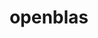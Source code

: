---
title: "openblas"
layout: cache
categories: [package, develop]
meta: {"compilers": ["apple-clang@16.0.0", "gcc@11.1.0", "gcc@11.4.0", "gcc@12.3.0", "gcc@13.2.0", "gcc@7.3.1", "gcc@7.5.0", "gcc@9.4.0", "intel-oneapi-compilers@2025.1.0"], "num_specs": 64, "num_specs_by_stack": {"aws-isc": 1, "aws-isc-aarch64": 1, "build_systems": 3, "data-vis-sdk": 3, "e4s": 10, "e4s-neoverse-v2": 6, "e4s-neoverse_v1": 2, "e4s-oneapi": 8, "e4s-power": 2, "e4s-rocm-external": 3, "hep": 3, "ml-darwin-aarch64-mps": 5, "ml-linux-aarch64-cpu": 3, "ml-linux-aarch64-cuda": 3, "ml-linux-x86_64-cpu": 3, "ml-linux-x86_64-cuda": 3, "ml-linux-x86_64-rocm": 3, "radiuss": 3, "radiuss-aws": 3, "radiuss-aws-aarch64": 5, "root": 64, "tutorial": 12}, "oss": ["amzn2", "sequoia", "ubuntu18.04", "ubuntu20.04", "ubuntu22.04", "ubuntu24.04"], "platforms": ["darwin", "linux"], "stacks": ["aws-isc", "aws-isc-aarch64", "build_systems", "data-vis-sdk", "e4s", "e4s-neoverse-v2", "e4s-neoverse_v1", "e4s-oneapi", "e4s-power", "e4s-rocm-external", "hep", "ml-darwin-aarch64-mps", "ml-linux-aarch64-cpu", "ml-linux-aarch64-cuda", "ml-linux-x86_64-cpu", "ml-linux-x86_64-cuda", "ml-linux-x86_64-rocm", "radiuss", "radiuss-aws", "radiuss-aws-aarch64", "root", "tutorial"], "targets": ["aarch64", "neoverse_v1", "neoverse_v2", "ppc64le", "x86_64_v3"], "versions": ["0.3.25", "0.3.28", "0.3.29"]}
spec_details: [{"compiler": "gcc@7.5.0", "hash": "23bemu6ccbqud6ak52nus3y23ydk4hvo", "os": "ubuntu18.04", "platform": "linux", "size": "-", "stacks": ["build_systems", "radiuss", "root"], "target": "x86_64_v3", "variants": ["~bignuma", "build_system=makefile", "~consistent_fpcsr", "+dynamic_dispatch", "+fortran", "~ilp64", "+locking", "+pic", "+shared", "symbol_suffix=none", "threads=none"], "versions": ["0.3.29"]}, {"compiler": "gcc@12.3.0", "hash": "3h6akcj4utqwv5w6jnq7ff7cyth7alao", "os": "ubuntu22.04", "platform": "linux", "size": "-", "stacks": ["root", "tutorial"], "target": "x86_64_v3", "variants": ["~bignuma", "build_system=makefile", "~consistent_fpcsr", "+dynamic_dispatch", "+fortran", "~ilp64", "+locking", "+pic", "+shared", "symbol_suffix=none", "threads=none"], "versions": ["0.3.29"]}, {"compiler": "gcc@11.4.0", "hash": "3okm4tqcz5c2v3c3iie2zwym2ki3vv26", "os": "ubuntu22.04", "platform": "linux", "size": "-", "stacks": ["e4s-neoverse-v2", "root"], "target": "neoverse_v2", "variants": ["~bignuma", "build_system=makefile", "~consistent_fpcsr", "+dynamic_dispatch", "+fortran", "~ilp64", "+locking", "+pic", "+shared", "symbol_suffix=none", "threads=openmp"], "versions": ["0.3.29"]}, {"compiler": "gcc@13.2.0", "hash": "4ks5bla6kqz4uzrl5jphd666p6lnwks2", "os": "ubuntu24.04", "platform": "linux", "size": "-", "stacks": ["ml-linux-x86_64-cpu", "ml-linux-x86_64-cuda", "ml-linux-x86_64-rocm", "root"], "target": "x86_64_v3", "variants": ["~bignuma", "build_system=makefile", "~consistent_fpcsr", "+dynamic_dispatch", "+fortran", "~ilp64", "+locking", "+pic", "+shared", "symbol_suffix=none", "threads=none"], "versions": ["0.3.29"]}, {"compiler": "gcc@7.3.1", "hash": "5om64l26srr2ue4zzwydaoytkwaeut7k", "os": "amzn2", "platform": "linux", "size": "-", "stacks": ["radiuss-aws-aarch64", "root"], "target": "aarch64", "variants": ["~bignuma", "build_system=makefile", "~consistent_fpcsr", "+dynamic_dispatch", "+fortran", "~ilp64", "+locking", "+pic", "+shared", "symbol_suffix=none", "threads=none"], "versions": ["0.3.29"]}, {"compiler": "gcc@11.4.0", "hash": "5zoozq2vjaqooclqzyt7jb63dogaaext", "os": "ubuntu22.04", "platform": "linux", "size": "-", "stacks": ["e4s", "root"], "target": "x86_64_v3", "variants": ["~bignuma", "build_system=makefile", "~consistent_fpcsr", "+dynamic_dispatch", "+fortran", "~ilp64", "+locking", "+pic", "~shared", "symbol_suffix=none", "threads=openmp"], "versions": ["0.3.29"]}, {"compiler": "gcc@7.3.1", "hash": "6i4xobeucx55qmozfubnlcenlfjhazvw", "os": "amzn2", "platform": "linux", "size": "-", "stacks": ["radiuss-aws", "root"], "target": "x86_64_v3", "variants": ["~bignuma", "build_system=makefile", "~consistent_fpcsr", "+dynamic_dispatch", "+fortran", "~ilp64", "+locking", "+pic", "+shared", "symbol_suffix=none", "threads=none"], "versions": ["0.3.29"]}, {"compiler": "gcc@11.4.0", "hash": "6nsslykzeo5xkb4x7atggkzusxzrbj6w", "os": "ubuntu22.04", "platform": "linux", "size": "-", "stacks": ["hep", "root", "tutorial"], "target": "x86_64_v3", "variants": ["~bignuma", "build_system=makefile", "~consistent_fpcsr", "+dynamic_dispatch", "+fortran", "~ilp64", "+locking", "+pic", "+shared", "symbol_suffix=none", "threads=none"], "versions": ["0.3.29"]}, {"compiler": "gcc@9.4.0", "hash": "6savwjt76qt2qsxee6njio5wvaidkz7b", "os": "ubuntu20.04", "platform": "linux", "size": "-", "stacks": ["e4s-power", "root"], "target": "ppc64le", "variants": ["~bignuma", "build_system=makefile", "~consistent_fpcsr", "+dynamic_dispatch", "+fortran", "~ilp64", "+locking", "+pic", "+shared", "symbol_suffix=none", "threads=openmp"], "versions": ["0.3.29"]}, {"compiler": "gcc@11.4.0", "hash": "6y4srbhr673sxs3bcepszrnn5ynjolso", "os": "ubuntu22.04", "platform": "linux", "size": "-", "stacks": ["hep", "root", "tutorial"], "target": "x86_64_v3", "variants": ["~bignuma", "build_system=makefile", "~consistent_fpcsr", "+dynamic_dispatch", "+fortran", "~ilp64", "+locking", "+pic", "+shared", "symbol_suffix=none", "threads=none"], "versions": ["0.3.29"]}, {"compiler": "gcc@7.5.0", "hash": "7b75gaghszftkxi6oknbaoymidr4gxb7", "os": "ubuntu18.04", "platform": "linux", "size": "-", "stacks": ["build_systems", "radiuss", "root"], "target": "x86_64_v3", "variants": ["~bignuma", "build_system=makefile", "~consistent_fpcsr", "+dynamic_dispatch", "+fortran", "~ilp64", "+locking", "+pic", "+shared", "symbol_suffix=none", "threads=none"], "versions": ["0.3.29"]}, {"compiler": "gcc@11.1.0", "hash": "7kehek23a5p65yhnsslry7zi3z3ydybb", "os": "ubuntu20.04", "platform": "linux", "size": "-", "stacks": ["data-vis-sdk", "root"], "target": "x86_64_v3", "variants": ["~bignuma", "build_system=makefile", "~consistent_fpcsr", "+dynamic_dispatch", "+fortran", "~ilp64", "+locking", "+pic", "+shared", "symbol_suffix=none", "threads=none"], "versions": ["0.3.29"]}, {"compiler": "gcc@11.4.0", "hash": "7mbo3d36wi2oc4b6jqtl5qvf3ebnre7m", "os": "ubuntu22.04", "platform": "linux", "size": "-", "stacks": ["e4s", "e4s-rocm-external", "root"], "target": "x86_64_v3", "variants": ["~bignuma", "build_system=makefile", "~consistent_fpcsr", "+dynamic_dispatch", "+fortran", "~ilp64", "+locking", "+pic", "+shared", "symbol_suffix=none", "threads=openmp"], "versions": ["0.3.29"]}, {"compiler": "gcc@11.4.0", "hash": "7oc2ukg4ptkkthzhi7bkeomw2f6sbzj5", "os": "ubuntu22.04", "platform": "linux", "size": "-", "stacks": ["e4s-neoverse-v2", "root"], "target": "neoverse_v2", "variants": ["~bignuma", "build_system=makefile", "~consistent_fpcsr", "+dynamic_dispatch", "+fortran", "~ilp64", "+locking", "+pic", "+shared", "symbol_suffix=none", "threads=openmp"], "versions": ["0.3.29"]}, {"compiler": "gcc@11.1.0", "hash": "7pil5fgcmowpqbbft5qvf7gym2eagdjv", "os": "ubuntu20.04", "platform": "linux", "size": "-", "stacks": ["data-vis-sdk", "root"], "target": "x86_64_v3", "variants": ["~bignuma", "build_system=makefile", "~consistent_fpcsr", "+dynamic_dispatch", "+fortran", "~ilp64", "+locking", "+pic", "+shared", "symbol_suffix=none", "threads=none"], "versions": ["0.3.29"]}, {"compiler": "gcc@11.4.0", "hash": "7xpzlg2msu2qmwq5nx6ej5ompcnitaie", "os": "ubuntu22.04", "platform": "linux", "size": "-", "stacks": ["e4s-neoverse-v2", "root"], "target": "neoverse_v2", "variants": ["~bignuma", "build_system=makefile", "~consistent_fpcsr", "+dynamic_dispatch", "+fortran", "~ilp64", "+locking", "+pic", "+shared", "symbol_suffix=none", "threads=openmp"], "versions": ["0.3.29"]}, {"compiler": "gcc@7.3.1", "hash": "a2obmaaey4ffcyba2ugh6shv2uc272p6", "os": "amzn2", "platform": "linux", "size": "-", "stacks": ["radiuss-aws-aarch64", "root"], "target": "aarch64", "variants": ["~bignuma", "build_system=makefile", "~consistent_fpcsr", "+dynamic_dispatch", "+fortran", "~ilp64", "+locking", "+pic", "+shared", "symbol_suffix=none", "threads=none"], "versions": ["0.3.29"]}, {"compiler": "gcc@7.3.1", "hash": "afp27hzce6failtwg3dz64ztuknq6cxk", "os": "amzn2", "platform": "linux", "size": "-", "stacks": ["radiuss-aws", "root"], "target": "x86_64_v3", "variants": ["~bignuma", "build_system=makefile", "~consistent_fpcsr", "+dynamic_dispatch", "+fortran", "~ilp64", "+locking", "+pic", "+shared", "symbol_suffix=none", "threads=none"], "versions": ["0.3.29"]}, {"compiler": "gcc@7.3.1", "hash": "ahbfzhtkb6vsvgco4mvj63emccnnylw5", "os": "amzn2", "platform": "linux", "size": "-", "stacks": ["aws-isc", "root"], "target": "x86_64_v3", "variants": ["~bignuma", "build_system=makefile", "~consistent_fpcsr", "+dynamic_dispatch", "+fortran", "~ilp64", "+locking", "+pic", "+shared", "symbol_suffix=none", "threads=openmp"], "versions": ["0.3.29"]}, {"compiler": "gcc@13.2.0", "hash": "cayrgnljlfv6jt4wu6phwknlw3tbkv5b", "os": "ubuntu24.04", "platform": "linux", "size": "-", "stacks": ["ml-linux-aarch64-cpu", "ml-linux-aarch64-cuda", "root"], "target": "aarch64", "variants": ["~bignuma", "build_system=makefile", "~consistent_fpcsr", "+dynamic_dispatch", "+fortran", "~ilp64", "+locking", "+pic", "+shared", "symbol_suffix=none", "threads=none"], "versions": ["0.3.29"]}, {"compiler": "gcc@13.2.0", "hash": "cekitmbqfs24cbon77fthsaswjfcm5f5", "os": "ubuntu24.04", "platform": "linux", "size": "-", "stacks": ["ml-linux-aarch64-cpu", "ml-linux-aarch64-cuda", "root"], "target": "aarch64", "variants": ["~bignuma", "build_system=makefile", "~consistent_fpcsr", "+dynamic_dispatch", "+fortran", "~ilp64", "+locking", "+pic", "+shared", "symbol_suffix=none", "threads=none"], "versions": ["0.3.29"]}, {"compiler": "intel-oneapi-compilers@2025.1.0", "hash": "csnmn4t5hwfpjunnpav44fom3pvkhpxf", "os": "ubuntu22.04", "platform": "linux", "size": "-", "stacks": ["e4s-oneapi", "root"], "target": "x86_64_v3", "variants": ["~bignuma", "build_system=makefile", "~consistent_fpcsr", "+dynamic_dispatch", "+fortran", "~ilp64", "+locking", "+pic", "+shared", "symbol_suffix=none", "threads=openmp"], "versions": ["0.3.29"]}, {"compiler": "intel-oneapi-compilers@2025.1.0", "hash": "db7xzsyfq3dbpchwk5tsmdeqooqqryhc", "os": "ubuntu22.04", "platform": "linux", "size": "-", "stacks": ["e4s-oneapi", "root"], "target": "x86_64_v3", "variants": ["~bignuma", "build_system=makefile", "~consistent_fpcsr", "+dynamic_dispatch", "+fortran", "~ilp64", "+locking", "+pic", "~shared", "symbol_suffix=none", "threads=openmp"], "versions": ["0.3.29"]}, {"compiler": "gcc@11.4.0", "hash": "ehe22opw3ogrvozsazvce4xnm5b3q4gq", "os": "ubuntu22.04", "platform": "linux", "size": "-", "stacks": ["e4s-neoverse-v2", "root"], "target": "neoverse_v2", "variants": ["~bignuma", "build_system=makefile", "~consistent_fpcsr", "+dynamic_dispatch", "+fortran", "~ilp64", "+locking", "+pic", "~shared", "symbol_suffix=none", "threads=openmp"], "versions": ["0.3.29"]}, {"compiler": "gcc@11.4.0", "hash": "fdt5ei5ialy3oykekuiiiymphtf4mevc", "os": "ubuntu22.04", "platform": "linux", "size": "-", "stacks": ["e4s-neoverse_v1", "root"], "target": "neoverse_v1", "variants": ["~bignuma", "build_system=makefile", "~consistent_fpcsr", "+dynamic_dispatch", "+fortran", "~ilp64", "+locking", "patches:=d0b9276", "+pic", "~shared", "symbol_suffix=none", "threads=openmp"], "versions": ["0.3.28"]}, {"compiler": "gcc@11.4.0", "hash": "fj6cpj52apn3kkqz6y4d6ewbmgf2sjs5", "os": "ubuntu22.04", "platform": "linux", "size": "-", "stacks": ["e4s", "e4s-rocm-external", "root"], "target": "x86_64_v3", "variants": ["~bignuma", "build_system=makefile", "~consistent_fpcsr", "+dynamic_dispatch", "+fortran", "~ilp64", "+locking", "+pic", "+shared", "symbol_suffix=none", "threads=openmp"], "versions": ["0.3.29"]}, {"compiler": "gcc@11.4.0", "hash": "g7qvdxbyzi6ls67vxjkeoet4376clu2t", "os": "ubuntu22.04", "platform": "linux", "size": "-", "stacks": ["e4s-neoverse_v1", "root"], "target": "neoverse_v1", "variants": ["~bignuma", "build_system=makefile", "~consistent_fpcsr", "+dynamic_dispatch", "+fortran", "~ilp64", "+locking", "patches:=d0b9276", "+pic", "+shared", "symbol_suffix=none", "threads=openmp"], "versions": ["0.3.28"]}, {"compiler": "apple-clang@16.0.0", "hash": "gj4vk5jiswpyop7h2t4xvmj2uf5354gh", "os": "sequoia", "platform": "darwin", "size": "-", "stacks": ["ml-darwin-aarch64-mps", "root"], "target": "aarch64", "variants": ["~bignuma", "build_system=makefile", "~consistent_fpcsr", "+dynamic_dispatch", "~fortran", "~ilp64", "+locking", "+pic", "+shared", "symbol_suffix=none", "threads=none"], "versions": ["0.3.29"]}, {"compiler": "gcc@12.3.0", "hash": "gky2mqrl5qsjh7lp2yskrrdgsa5i4bda", "os": "ubuntu22.04", "platform": "linux", "size": "-", "stacks": ["root", "tutorial"], "target": "x86_64_v3", "variants": ["~bignuma", "build_system=makefile", "~consistent_fpcsr", "+dynamic_dispatch", "+fortran", "~ilp64", "+locking", "+pic", "+shared", "symbol_suffix=none", "threads=openmp"], "versions": ["0.3.29"]}, {"compiler": "gcc@11.4.0", "hash": "h2mrrq7nbraq5iqqry2gt42fyhnjl6te", "os": "ubuntu22.04", "platform": "linux", "size": "-", "stacks": ["e4s", "root", "tutorial"], "target": "x86_64_v3", "variants": ["~bignuma", "build_system=makefile", "~consistent_fpcsr", "+dynamic_dispatch", "+fortran", "+ilp64", "+locking", "+pic", "+shared", "symbol_suffix=64_", "threads=openmp"], "versions": ["0.3.29"]}, {"compiler": "gcc@7.3.1", "hash": "hwzwn5axm3dlv7ol4zcywaemd5n7hk7k", "os": "amzn2", "platform": "linux", "size": "-", "stacks": ["radiuss-aws-aarch64", "root"], "target": "aarch64", "variants": ["~bignuma", "build_system=makefile", "~consistent_fpcsr", "+dynamic_dispatch", "+fortran", "~ilp64", "+locking", "+pic", "+shared", "symbol_suffix=none", "threads=none"], "versions": ["0.3.29"]}, {"compiler": "gcc@13.2.0", "hash": "iwbrq3vp6cs4usejy6id74rzoliuxukp", "os": "ubuntu24.04", "platform": "linux", "size": "-", "stacks": ["ml-linux-aarch64-cpu", "ml-linux-aarch64-cuda", "root"], "target": "aarch64", "variants": ["~bignuma", "build_system=makefile", "~consistent_fpcsr", "+dynamic_dispatch", "+fortran", "~ilp64", "+locking", "+pic", "+shared", "symbol_suffix=none", "threads=none"], "versions": ["0.3.29"]}, {"compiler": "intel-oneapi-compilers@2025.1.0", "hash": "jd5np7jufhftdegclic4wg3clpeeij6h", "os": "ubuntu22.04", "platform": "linux", "size": "-", "stacks": ["e4s-oneapi", "root"], "target": "x86_64_v3", "variants": ["~bignuma", "build_system=makefile", "~consistent_fpcsr", "+dynamic_dispatch", "+fortran", "~ilp64", "+locking", "+pic", "+shared", "symbol_suffix=none", "threads=openmp"], "versions": ["0.3.29"]}, {"compiler": "intel-oneapi-compilers@2025.1.0", "hash": "jqkjizfljoxfs2auie2q2obeo6aakgmj", "os": "ubuntu22.04", "platform": "linux", "size": "-", "stacks": ["e4s-oneapi", "root"], "target": "x86_64_v3", "variants": ["~bignuma", "build_system=makefile", "~consistent_fpcsr", "+dynamic_dispatch", "+fortran", "~ilp64", "+locking", "+pic", "~shared", "symbol_suffix=none", "threads=openmp"], "versions": ["0.3.29"]}, {"compiler": "intel-oneapi-compilers@2025.1.0", "hash": "jzxw576ghy6usoka7kx4qrjpnnyscsvp", "os": "ubuntu22.04", "platform": "linux", "size": "-", "stacks": ["e4s-oneapi", "root"], "target": "x86_64_v3", "variants": ["~bignuma", "build_system=makefile", "~consistent_fpcsr", "+dynamic_dispatch", "+fortran", "~ilp64", "+locking", "+pic", "+shared", "symbol_suffix=none", "threads=openmp"], "versions": ["0.3.29"]}, {"compiler": "gcc@12.3.0", "hash": "kxw53giqvhrbpjlexhy4hrcj7hydu3am", "os": "ubuntu22.04", "platform": "linux", "size": "-", "stacks": ["root", "tutorial"], "target": "x86_64_v3", "variants": ["~bignuma", "build_system=makefile", "~consistent_fpcsr", "+dynamic_dispatch", "+fortran", "~ilp64", "+locking", "+pic", "+shared", "symbol_suffix=none", "threads=openmp"], "versions": ["0.3.29"]}, {"compiler": "gcc@11.4.0", "hash": "ln3v5mexz6ba4aqlhoc6kdj7zyxxmdip", "os": "ubuntu22.04", "platform": "linux", "size": "-", "stacks": ["e4s", "root"], "target": "x86_64_v3", "variants": ["~bignuma", "build_system=makefile", "~consistent_fpcsr", "+dynamic_dispatch", "+fortran", "~ilp64", "+locking", "+pic", "+shared", "symbol_suffix=none", "threads=openmp"], "versions": ["0.3.25"]}, {"compiler": "gcc@11.4.0", "hash": "lx43uzsliya57sv7jv43sqo2zamoj3df", "os": "ubuntu22.04", "platform": "linux", "size": "-", "stacks": ["e4s", "root", "tutorial"], "target": "x86_64_v3", "variants": ["~bignuma", "build_system=makefile", "~consistent_fpcsr", "+dynamic_dispatch", "+fortran", "+ilp64", "+locking", "+pic", "+shared", "symbol_suffix=64_", "threads=openmp"], "versions": ["0.3.29"]}, {"compiler": "gcc@11.4.0", "hash": "md7icnggto5o4jv7teqhuzc4vghzq3bd", "os": "ubuntu22.04", "platform": "linux", "size": "-", "stacks": ["e4s", "e4s-rocm-external", "root"], "target": "x86_64_v3", "variants": ["~bignuma", "build_system=makefile", "~consistent_fpcsr", "+dynamic_dispatch", "+fortran", "~ilp64", "+locking", "+pic", "+shared", "symbol_suffix=none", "threads=openmp"], "versions": ["0.3.29"]}, {"compiler": "gcc@11.4.0", "hash": "n2ypaujrvnsvnhqbddlemvzqzbyer5ld", "os": "ubuntu22.04", "platform": "linux", "size": "-", "stacks": ["e4s-neoverse-v2", "root"], "target": "neoverse_v2", "variants": ["~bignuma", "build_system=makefile", "~consistent_fpcsr", "+dynamic_dispatch", "+fortran", "~ilp64", "+locking", "+pic", "~shared", "symbol_suffix=none", "threads=openmp"], "versions": ["0.3.29"]}, {"compiler": "gcc@11.4.0", "hash": "ndsnam5tbawfdazvmgax2yqfdfqberom", "os": "ubuntu22.04", "platform": "linux", "size": "-", "stacks": ["e4s", "root", "tutorial"], "target": "x86_64_v3", "variants": ["~bignuma", "build_system=makefile", "~consistent_fpcsr", "+dynamic_dispatch", "+fortran", "+ilp64", "+locking", "+pic", "+shared", "symbol_suffix=64_", "threads=openmp"], "versions": ["0.3.29"]}, {"compiler": "gcc@12.3.0", "hash": "oeofwyz7zge75nfphfne2rmm3hitmsy5", "os": "ubuntu22.04", "platform": "linux", "size": "-", "stacks": ["root", "tutorial"], "target": "x86_64_v3", "variants": ["~bignuma", "build_system=makefile", "~consistent_fpcsr", "+dynamic_dispatch", "+fortran", "~ilp64", "+locking", "+pic", "+shared", "symbol_suffix=none", "threads=openmp"], "versions": ["0.3.29"]}, {"compiler": "gcc@7.3.1", "hash": "pvfygpm5lkw7h7ohfzgublatsyz67wd6", "os": "amzn2", "platform": "linux", "size": "-", "stacks": ["aws-isc-aarch64", "root"], "target": "aarch64", "variants": ["~bignuma", "build_system=makefile", "~consistent_fpcsr", "+dynamic_dispatch", "+fortran", "~ilp64", "+locking", "+pic", "+shared", "symbol_suffix=none", "threads=openmp"], "versions": ["0.3.29"]}, {"compiler": "gcc@12.3.0", "hash": "pyz2gl6pt7yjjbpiqbrqs5sgdt3ufimv", "os": "ubuntu22.04", "platform": "linux", "size": "-", "stacks": ["root", "tutorial"], "target": "x86_64_v3", "variants": ["~bignuma", "build_system=makefile", "~consistent_fpcsr", "+dynamic_dispatch", "+fortran", "~ilp64", "+locking", "+pic", "+shared", "symbol_suffix=none", "threads=none"], "versions": ["0.3.29"]}, {"compiler": "gcc@13.2.0", "hash": "qag6ms6uxij66njv2vrjuillb66odlss", "os": "ubuntu24.04", "platform": "linux", "size": "-", "stacks": ["ml-linux-x86_64-cpu", "ml-linux-x86_64-cuda", "ml-linux-x86_64-rocm", "root"], "target": "x86_64_v3", "variants": ["~bignuma", "build_system=makefile", "~consistent_fpcsr", "+dynamic_dispatch", "+fortran", "~ilp64", "+locking", "+pic", "+shared", "symbol_suffix=none", "threads=none"], "versions": ["0.3.29"]}, {"compiler": "gcc@7.3.1", "hash": "r4f5d4uuuyvuvmvmyqpikzf6qd6r2v27", "os": "amzn2", "platform": "linux", "size": "-", "stacks": ["radiuss-aws-aarch64", "root"], "target": "aarch64", "variants": ["~bignuma", "build_system=makefile", "~consistent_fpcsr", "+dynamic_dispatch", "+fortran", "~ilp64", "+locking", "+pic", "+shared", "symbol_suffix=none", "threads=none"], "versions": ["0.3.29"]}, {"compiler": "apple-clang@16.0.0", "hash": "r753ucwabjgwkmpmlwbadnt2ulpjceuu", "os": "sequoia", "platform": "darwin", "size": "-", "stacks": ["ml-darwin-aarch64-mps", "root"], "target": "aarch64", "variants": ["~bignuma", "build_system=makefile", "~consistent_fpcsr", "+dynamic_dispatch", "~fortran", "~ilp64", "+locking", "patches:=1a2401f", "+pic", "+shared", "symbol_suffix=none", "threads=none"], "versions": ["0.3.29"]}, {"compiler": "gcc@11.4.0", "hash": "rytco3c32fhjf4u25xqd2add4ox72deb", "os": "ubuntu22.04", "platform": "linux", "size": "-", "stacks": ["e4s", "root"], "target": "x86_64_v3", "variants": ["~bignuma", "build_system=makefile", "~consistent_fpcsr", "+dynamic_dispatch", "+fortran", "~ilp64", "+locking", "+pic", "~shared", "symbol_suffix=none", "threads=openmp"], "versions": ["0.3.29"]}, {"compiler": "gcc@7.3.1", "hash": "tj74b6gomx4bh7trj7o52icj7s2vrgau", "os": "amzn2", "platform": "linux", "size": "-", "stacks": ["radiuss-aws-aarch64", "root"], "target": "aarch64", "variants": ["~bignuma", "build_system=makefile", "~consistent_fpcsr", "+dynamic_dispatch", "+fortran", "~ilp64", "+locking", "+pic", "+shared", "symbol_suffix=none", "threads=none"], "versions": ["0.3.29"]}, {"compiler": "intel-oneapi-compilers@2025.1.0", "hash": "uie77gpds4vfynqzbpbwcudt45r6rct5", "os": "ubuntu22.04", "platform": "linux", "size": "-", "stacks": ["e4s-oneapi", "root"], "target": "x86_64_v3", "variants": ["~bignuma", "build_system=makefile", "~consistent_fpcsr", "+dynamic_dispatch", "+fortran", "~ilp64", "+locking", "+pic", "~shared", "symbol_suffix=none", "threads=openmp"], "versions": ["0.3.29"]}, {"compiler": "gcc@11.4.0", "hash": "uldnc633im7cmo7s3ac2vjim2xq2lm2n", "os": "ubuntu22.04", "platform": "linux", "size": "-", "stacks": ["hep", "root", "tutorial"], "target": "x86_64_v3", "variants": ["~bignuma", "build_system=makefile", "~consistent_fpcsr", "+dynamic_dispatch", "+fortran", "~ilp64", "+locking", "+pic", "+shared", "symbol_suffix=none", "threads=none"], "versions": ["0.3.29"]}, {"compiler": "apple-clang@16.0.0", "hash": "v6ieh3l556vsn3mkeygvjtrqzixwq3ie", "os": "sequoia", "platform": "darwin", "size": "-", "stacks": ["ml-darwin-aarch64-mps", "root"], "target": "aarch64", "variants": ["~bignuma", "build_system=makefile", "~consistent_fpcsr", "+dynamic_dispatch", "~fortran", "~ilp64", "+locking", "+pic", "+shared", "symbol_suffix=none", "threads=none"], "versions": ["0.3.29"]}, {"compiler": "gcc@7.5.0", "hash": "vlnvhr2e53rd75fu7d4q6khpe44d65il", "os": "ubuntu18.04", "platform": "linux", "size": "-", "stacks": ["build_systems", "radiuss", "root"], "target": "x86_64_v3", "variants": ["~bignuma", "build_system=makefile", "~consistent_fpcsr", "+dynamic_dispatch", "+fortran", "~ilp64", "+locking", "+pic", "+shared", "symbol_suffix=none", "threads=none"], "versions": ["0.3.29"]}, {"compiler": "gcc@11.4.0", "hash": "vnorikhg35blvyyxbsespds7so5zhf27", "os": "ubuntu22.04", "platform": "linux", "size": "-", "stacks": ["e4s", "root"], "target": "x86_64_v3", "variants": ["~bignuma", "build_system=makefile", "~consistent_fpcsr", "+dynamic_dispatch", "+fortran", "~ilp64", "+locking", "+pic", "~shared", "symbol_suffix=none", "threads=openmp"], "versions": ["0.3.29"]}, {"compiler": "apple-clang@16.0.0", "hash": "wij7hv3t6cmb75d7xcdmcpyfac63e4aw", "os": "sequoia", "platform": "darwin", "size": "-", "stacks": ["ml-darwin-aarch64-mps", "root"], "target": "aarch64", "variants": ["~bignuma", "build_system=makefile", "~consistent_fpcsr", "+dynamic_dispatch", "~fortran", "~ilp64", "+locking", "patches:=1a2401f", "+pic", "+shared", "symbol_suffix=none", "threads=none"], "versions": ["0.3.29"]}, {"compiler": "gcc@7.3.1", "hash": "wuprfeo3lghysw3moiwldfi4t6bx7pe2", "os": "amzn2", "platform": "linux", "size": "-", "stacks": ["radiuss-aws", "root"], "target": "x86_64_v3", "variants": ["~bignuma", "build_system=makefile", "~consistent_fpcsr", "+dynamic_dispatch", "+fortran", "~ilp64", "+locking", "+pic", "+shared", "symbol_suffix=none", "threads=none"], "versions": ["0.3.29"]}, {"compiler": "apple-clang@16.0.0", "hash": "x2x6c3crgyusnc2b6ossuq3juj6fsxkh", "os": "sequoia", "platform": "darwin", "size": "-", "stacks": ["ml-darwin-aarch64-mps", "root"], "target": "aarch64", "variants": ["~bignuma", "build_system=makefile", "~consistent_fpcsr", "+dynamic_dispatch", "~fortran", "~ilp64", "+locking", "patches:=1a2401f", "+pic", "+shared", "symbol_suffix=none", "threads=none"], "versions": ["0.3.29"]}, {"compiler": "intel-oneapi-compilers@2025.1.0", "hash": "xbxmse5br4egnxzapfhltx444qdhouaz", "os": "ubuntu22.04", "platform": "linux", "size": "-", "stacks": ["e4s-oneapi", "root"], "target": "x86_64_v3", "variants": ["~bignuma", "build_system=makefile", "~consistent_fpcsr", "+dynamic_dispatch", "+fortran", "~ilp64", "+locking", "+pic", "~shared", "symbol_suffix=none", "threads=openmp"], "versions": ["0.3.29"]}, {"compiler": "gcc@9.4.0", "hash": "yd3qwdjvn26eguekltpfzbtz6enso2kd", "os": "ubuntu20.04", "platform": "linux", "size": "-", "stacks": ["e4s-power", "root"], "target": "ppc64le", "variants": ["~bignuma", "build_system=makefile", "~consistent_fpcsr", "+dynamic_dispatch", "+fortran", "~ilp64", "+locking", "+pic", "~shared", "symbol_suffix=none", "threads=openmp"], "versions": ["0.3.29"]}, {"compiler": "gcc@13.2.0", "hash": "ylukz5fcsvumoy6hxwjiza45zl4jupez", "os": "ubuntu24.04", "platform": "linux", "size": "-", "stacks": ["ml-linux-x86_64-cpu", "ml-linux-x86_64-cuda", "ml-linux-x86_64-rocm", "root"], "target": "x86_64_v3", "variants": ["~bignuma", "build_system=makefile", "~consistent_fpcsr", "+dynamic_dispatch", "+fortran", "~ilp64", "+locking", "+pic", "+shared", "symbol_suffix=none", "threads=none"], "versions": ["0.3.29"]}, {"compiler": "gcc@12.3.0", "hash": "ywbuw7s5detkcyaym3k4x4gxlqpmoffn", "os": "ubuntu22.04", "platform": "linux", "size": "-", "stacks": ["root", "tutorial"], "target": "x86_64_v3", "variants": ["~bignuma", "build_system=makefile", "~consistent_fpcsr", "+dynamic_dispatch", "+fortran", "~ilp64", "+locking", "+pic", "+shared", "symbol_suffix=none", "threads=none"], "versions": ["0.3.29"]}, {"compiler": "gcc@11.1.0", "hash": "zdnqcdna6mt6ul66vzwajmasnigv4x7p", "os": "ubuntu20.04", "platform": "linux", "size": "-", "stacks": ["data-vis-sdk", "root"], "target": "x86_64_v3", "variants": ["~bignuma", "build_system=makefile", "~consistent_fpcsr", "+dynamic_dispatch", "+fortran", "~ilp64", "+locking", "+pic", "+shared", "symbol_suffix=none", "threads=none"], "versions": ["0.3.29"]}, {"compiler": "intel-oneapi-compilers@2025.1.0", "hash": "ztn4ik45bgcdyanpdw3o7kdq7sauixl3", "os": "ubuntu22.04", "platform": "linux", "size": "-", "stacks": ["e4s-oneapi", "root"], "target": "x86_64_v3", "variants": ["~bignuma", "build_system=makefile", "~consistent_fpcsr", "+dynamic_dispatch", "+fortran", "~ilp64", "+locking", "+pic", "+shared", "symbol_suffix=none", "threads=openmp"], "versions": ["0.3.29"]}, {"compiler": "gcc@11.4.0", "hash": "zxihgxlg6644if5hsy3js3zvn4lmbfzg", "os": "ubuntu22.04", "platform": "linux", "size": "-", "stacks": ["e4s-neoverse-v2", "root"], "target": "neoverse_v2", "variants": ["~bignuma", "build_system=makefile", "~consistent_fpcsr", "+dynamic_dispatch", "+fortran", "~ilp64", "+locking", "+pic", "~shared", "symbol_suffix=none", "threads=openmp"], "versions": ["0.3.29"]}]
---